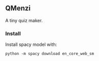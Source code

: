 ## QMenzi

A tiny quiz maker.

### Install

Install spacy model with:
```
python -m spacy download en_core_web_sm
```

